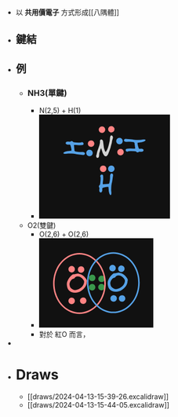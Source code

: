 - 以 **共用價電子** 方式形成[[八隅體]]
- ## 鍵結
- ## 例
	- ### NH3(單鍵)
		- N(2,5) + H(1)
		- ![image.png](../assets/image_1712994166180_0.png)
	- O2(雙鍵)
		- O(2,6) + O(2,6)
		- ![image.png](../assets/image_1712994440083_0.png)
		- 對於 紅O 而言，
-
- # Draws
	- [[draws/2024-04-13-15-39-26.excalidraw]]
	- [[draws/2024-04-13-15-44-05.excalidraw]]